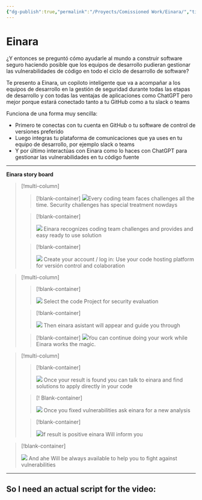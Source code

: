 ```yaml
---
{"dg-publish":true,"permalink":"/Proyects/Comissioned Work/Einara/","title":"Einara","updated":"2023-10-18T16:40:01.323-05:00"}
---
```



# Einara

¿Y entonces se preguntó cómo ayudarle al mundo a construir software seguro haciendo posible que los equipos de desarrollo pudieran gestionar las vulnerabilidades de código en todo el ciclo de desarrollo de software?

Te presento a Einara, un copiloto inteligente que va a acompañar a los equipos de desarrollo en la gestión de seguridad durante todas las etapas de desarrollo y con todas las ventajas de aplicaciones como ChatGPT pero mejor porque estará conectado tanto a tu GitHub como a tu slack o teams

Funciona de una forma muy sencilla:

- Primero te conectas con tu cuenta en GitHub o tu software de control de versiones preferido
- Luego integras tu plataforma de comunicaciones que ya uses en tu equipo de desarrollo, por ejemplo slack o teams
- Y por último interactúas con Einara como lo haces con ChatGPT para gestionar las vulnerabilidades en tu código fuente

- - - 

**Einara story board**

> [!multi-column]
> > [!blank-container]
> > ![](file:///C:/Users/Ezma/AppData/Local/Packages/oice_16_974fa576_32c1d314_1e12/AC/Temp/msohtmlclip1/01/clip_image001.png)Every coding team faces challenges all the time.
> > Security challenges has special treatment nowdays
> 
> > [!blank-container]
> > 
> > ![](file:///C:/Users/Ezma/AppData/Local/Packages/oice_16_974fa576_32c1d314_1e12/AC/Temp/msohtmlclip1/01/clip_image002.png) Einara recognizes coding team challenges and provides and easy ready to use solution
> > 
> 
> > [!blank-container]
> > 
> > ![](file:///C:/Users/Ezma/AppData/Local/Packages/oice_16_974fa576_32c1d314_1e12/AC/Temp/msohtmlclip1/01/clip_image003.png) Create your account / log in:
> > Use your code hosting platform for versión control and colaboration
> > 

> [!multi-column]
> > [!blank-container]
> > 
> > ![](file:///C:/Users/Ezma/AppData/Local/Packages/oice_16_974fa576_32c1d314_1e12/AC/Temp/msohtmlclip1/01/clip_image004.png) Select the code Project for security evaluation
> > 
> 
> > [!blank-container]
> > 
> > ![](file:///C:/Users/Ezma/AppData/Local/Packages/oice_16_974fa576_32c1d314_1e12/AC/Temp/msohtmlclip1/01/clip_image005.png) Then einara asistant will appear and guide you through
> > 
> 
> > [!blank-container]
> > ![](file:///C:/Users/Ezma/AppData/Local/Packages/oice_16_974fa576_32c1d314_1e12/AC/Temp/msohtmlclip1/01/clip_image006.png)You can continue doing your work while Einara works the magic.
> > 

> [!multi-column]
> > [!blank-container]
> > 
> > ![](file:///C:/Users/Ezma/AppData/Local/Packages/oice_16_974fa576_32c1d314_1e12/AC/Temp/msohtmlclip1/01/clip_image007.png) Once your result is found you can talk to einara and find solutions to apply directly in your code
> > 
> 
> > [! Blank-container]
> > 
> > ![](file:///C:/Users/Ezma/AppData/Local/Packages/oice_16_974fa576_32c1d314_1e12/AC/Temp/msohtmlclip1/01/clip_image008.png) Once you fixed vulnerabilities ask einara for a new analysis
> > 
> 
> > [!blank-container]
> > 
> > ![](file:///C:/Users/Ezma/AppData/Local/Packages/oice_16_974fa576_32c1d314_1e12/AC/Temp/msohtmlclip1/01/clip_image009.png)If result is positive einara Will inform you
> > 
> 

> [!blank-container]
> 
> ![](file:///C:/Users/Ezma/AppData/Local/Packages/oice_16_974fa576_32c1d314_1e12/AC/Temp/msohtmlclip1/01/clip_image010.png) And ahe Will be always available to help you to fight against vulnerabilities
>

---
## So I need an actual script for the video:


